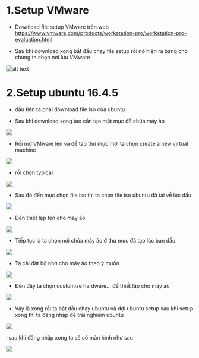 # 1.Setup VMware 

- Download file setup VMware trên web https://www.vmware.com/products/workstation-pro/workstation-pro-evaluation.html

- Sau khi download xong bắt đầu chạy file setup rồi nó hiện ra bảng cho chúng ta chọn nơi lưu VMware

![alt text](https://github.com/duckmak14/anh/blob/master/Screenshot_3.png)

# 2.Setup ubuntu 16.4.5

- đầu tiên ta phải download file iso của  ubuntu 

- Sau khi download xong tao cần tạo một mục để chứa máy ảo 

![](https://github.com/duckmak14/anh/blob/master/Screenshot_11.png)

- Rồi mở VMware lên và để tao thư mục mới ta chọn create a new virtual machine 

![](https://github.com/duckmak14/anh/blob/master/Screenshot_4.png)

- rồi chọn typical 

![](https://github.com/duckmak14/anh/blob/master/Screenshot_5.png)

- Sau đó đến mục chọn file iso thì ta chọn file iso ubuntu đã tải về lúc đầu

![](https://github.com/duckmak14/anh/blob/master/Screenshot_6.png)

- Đến thiết lập tên cho máy ảo 

![](https://github.com/duckmak14/anh/blob/master/Screenshot_7.png)

- Tiếp tục là ta chọn nơi chứa máy ảo ở thư mục đã tạo lúc ban đầu 

![](https://github.com/duckmak14/anh/blob/master/Screenshot_8.png)

- Ta cài đặt bộ nhớ cho máy ảo theo ý muốn

![](https://github.com/duckmak14/anh/blob/master/Screenshot_9.png)

- Đến đây ta chọn customize hardware... để thiết lập cho máy ảo 

![](https://github.com/duckmak14/anh/blob/master/Screenshot_10.png)

- Vậy là xong rồi ta bắt đầu chạy ubuntu và đợi ubuntu setup sau khi setup xong thì ta đăng nhập để trải nghiệm ubuntu

![](https://github.com/duckmak14/anh/blob/master/Screenshot_12.png)

-sau khi đăng nhập xong ta sẽ có màn hình như sau 

![](https://github.com/duckmak14/anh/blob/master/Screenshot_13.png)